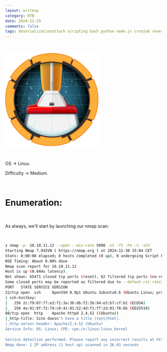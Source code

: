 ```yaml
---
layout: writeup
category: HTB
date: 2024-12-29
comments: false
tags: deserializationattack scripting bash python node.js cronjob reverseshell
---
```


<br />

![machine-icon](../../../assets/images/IClean/1.png)

<br />

OS -> Linux.

Difficulty -> Medium.

<br />

# Enumeration:

<br />

As always, we'll start by launching our nmap scan:

<br />

```bash
❯ nmap -p- 10.10.11.12 --open --min-rate 5000 -sS -T5 -Pn -n -sCV
Starting Nmap 7.94SVN ( https://nmap.org ) at 2024-12-30 15:04 CET
Stats: 0:00:00 elapsed; 0 hosts completed (0 up), 0 undergoing Script Pre-Scan
NSE Timing: About 0.00% done
Nmap scan report for 10.10.11.12
Host is up (0.044s latency).
Not shown: 65471 closed tcp ports (reset), 62 filtered tcp ports (no-response)
Some closed ports may be reported as filtered due to --defeat-rst-ratelimit
PORT   STATE SERVICE VERSION
22/tcp open  ssh     OpenSSH 8.9p1 Ubuntu 3ubuntu0.6 (Ubuntu Linux; protocol 2.0)
| ssh-hostkey: 
|   256 2c:f9:07:77:e3:f1:3a:36:db:f2:3b:94:e3:b7:cf:b2 (ECDSA)
|_  256 4a:91:9f:f2:74:c0:41:81:52:4d:f1:ff:2d:01:78:6b (ED25519)
80/tcp open  http    Apache httpd 2.4.52 ((Ubuntu))
|_http-title: Site doesn't have a title (text/html).
|_http-server-header: Apache/2.4.52 (Ubuntu)
Service Info: OS: Linux; CPE: cpe:/o:linux:linux_kernel

Service detection performed. Please report any incorrect results at https://nmap.org/submit/ .
Nmap done: 1 IP address (1 host up) scanned in 26.03 seconds
```

<br />


